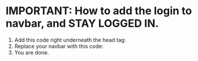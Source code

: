 # IMPORTANT: How to add the login to navbar, and STAY LOGGED IN.

1. Add this code right underneath the head tag: <?php include loginModal.php ?>
2. Replace your navbar with this code: <?php include navbar.php ?>
3. You are done.
